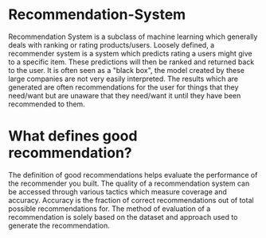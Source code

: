 # Recommendation-System
Recommendation System is a subclass of machine learning which generally deals with ranking or rating products/users.
Loosely defined, a recommender system is a system which predicts rating a users might give to a specific item. These predictions will then be ranked and returned back to the user.
It is often seen as a "black box", the model created by these large companies are not very easily interpreted.
The results which are generated are often recommendations for the user for things that they need/want but are unaware that they need/want it until they have been recommended to them.
# What defines good recommendation?
The definition of good recommendations helps evaluate the performance of the recommender you built.
The quality of a recommendation system can be accessed through various tactics which measure coverage and accuracy.
Accuracy is the fraction of correct recommendations out of total possible recommendations for.
The method of evaluation of a recommendation is solely based on the dataset and approach used to generate the recommendation.
